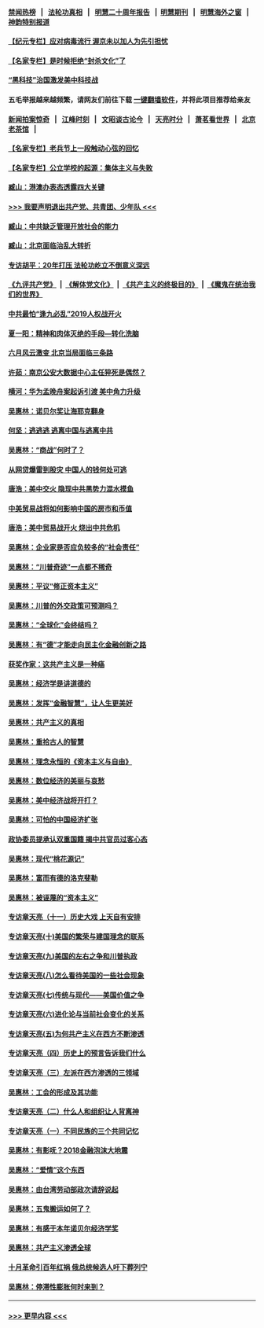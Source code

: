 #### [禁闻热榜](热点新闻.md?=0)  &nbsp;&nbsp;|&nbsp;&nbsp; [法轮功真相](https://github.com/gfw-breaker/truth/blob/master/README.md?=0) &nbsp;&nbsp;|&nbsp;&nbsp; [明慧二十周年报告](https://github.com/gfw-breaker/mh-reports/blob/master/README.md?=0) &nbsp;&nbsp;|&nbsp;&nbsp;[明慧期刊](https://github.com/gfw-breaker/mh-qikan) &nbsp;&nbsp;|&nbsp;&nbsp; [明慧海外之窗](https://github.com/gfw-breaker/mh-news/blob/master/README.md?=0) &nbsp;&nbsp;|&nbsp;&nbsp; [神韵特别报道](https://github.com/gfw-breaker/mh-news/blob/master/shenyun.md?=0)
#### [【纪元专栏】应对病毒流行 渥京未以加人为先引担忧](../pages/nsc423/n11875714.md?t=03122302) 
#### [【名家专栏】是时候拒绝“封杀文化”了](../pages/nsc423/n11814093.md?t=03122302) 
#### [“黑科技”治国激发美中科技战](../pages/nsc423/n11638056.md?t=03122302) 
#### 五毛举报越来越频繁，请网友们前往下载 [一键翻墙软件](https://github.com/gfw-breaker/ssr-accounts)，并将此项目推荐给亲友
#### [新闻拍案惊奇](https://github.com/gfw-breaker/banned-news/blob/master/pages/link4.md) &nbsp;&nbsp;|&nbsp;&nbsp; [江峰时刻](https://github.com/gfw-breaker/banned-news/blob/master/pages/link4.md) &nbsp;&nbsp;|&nbsp;&nbsp; [文昭谈古论今](https://github.com/gfw-breaker/banned-news/blob/master/pages/link4.md) &nbsp;&nbsp;|&nbsp;&nbsp; [天亮时分](https://github.com/gfw-breaker/banned-news/blob/master/pages/link4.md) &nbsp;&nbsp;|&nbsp;&nbsp; [萧茗看世界](https://github.com/gfw-breaker/banned-news/blob/master/pages/link4.md) &nbsp;&nbsp;|&nbsp;&nbsp; [北京老茶馆](https://github.com/gfw-breaker/banned-news/blob/master/pages/link4.md) &nbsp;&nbsp;|&nbsp;&nbsp; 
#### [【名家专栏】老兵节上一段触动心弦的回忆](../pages/nsc423/n11646016.md?t=03122302) 
#### [【名家专栏】公立学校的起源：集体主义与失败](../pages/nsc423/n11601833.md?t=03122302) 
#### [臧山：港澳办表态透露四大关键](../pages/nsc423/n11421628.md?t=03122302) 
#### [>>> 我要声明退出共产党、共青团、少年队 <<<](https://github.com/begood0513/goodnews/blob/master/quit/letter.md) 
#### [臧山：中共缺乏管理开放社会的能力](../pages/nsc423/n11407457.md?t=03122302) 
#### [臧山：北京面临治乱大转折](../pages/nsc423/n11406895.md?t=03122302) 
#### [专访胡平：20年打压 法轮功屹立不倒意义深远](../pages/nsc423/n11398800.md?t=03122302) 
#### [《九评共产党》](https://github.com/begood0513/9ping.md/blob/master/README.md) &nbsp;|&nbsp; [《解体党文化》](../../../../jtdwh.md/blob/master/README.md)  &nbsp;|&nbsp; [《共产主义的终极目的》](../../../../gczydzjmd.md/blob/master/README.md) &nbsp;|&nbsp; [《魔鬼在统治我们的世界》](../../../../mgztzwmdsj.md/blob/master/README.md) 
#### [中共最怕“逢九必乱”2019人权战开火](../pages/nsc423/n11385248.md?t=03122302) 
#### [夏一阳：精神和肉体灭绝的手段—转化洗脑](../pages/nsc423/n11368250.md?t=03122302) 
#### [六月风云激变 北京当局面临三条路](../pages/nsc423/n11313668.md?t=03122302) 
#### [许茹：南京公安大数据中心主任猝死是偶然？](../pages/nsc423/n11064744.md?t=03122302) 
#### [横河：华为孟晚舟案起诉引渡 美中角力升级](../pages/nsc423/n11027230.md?t=03122302) 
#### [吴惠林：诺贝尔奖让海耶克翻身](../pages/nsc423/n10890049.md?t=03122302) 
#### [何坚：逃逃逃 逃离中国与逃离中共](../pages/nsc423/n10592891.md?t=03122302) 
#### [吴惠林：“商战”何时了？](../pages/nsc423/n10573558.md?t=03122302) 
#### [从网贷爆雷到股灾 中国人的钱何处可逃](../pages/nsc423/n10572800.md?t=03122302) 
#### [唐浩：美中交火 隐现中共黑势力混水摸鱼](../pages/nsc423/n10544040.md?t=03122302) 
#### [中美贸易战将如何影响中国的房市和币值](../pages/nsc423/n10543697.md?t=03122302) 
#### [唐浩：美中贸易战开火 烧出中共危机](../pages/nsc423/n10540126.md?t=03122302) 
#### [吴惠林：企业家是否应负较多的“社会责任”](../pages/nsc423/n10535022.md?t=03122302) 
#### [吴惠林：“川普奇迹”一点都不稀奇](../pages/nsc423/n10512808.md?t=03122302) 
#### [吴惠林：平议“修正资本主义”](../pages/nsc423/n10495724.md?t=03122302) 
#### [吴惠林：川普的外交政策可预测吗？](../pages/nsc423/n10462387.md?t=03122302) 
#### [吴惠林：“全球化”会终结吗？](../pages/nsc423/n10452838.md?t=03122302) 
#### [吴惠林：有“德”才能走向民主化金融创新之路](../pages/nsc423/n10432292.md?t=03122302) 
#### [获奖作家：这共产主义是一种癌](../pages/nsc423/n10431541.md?t=03122302) 
#### [吴惠林：经济学是讲道德的](../pages/nsc423/n10398014.md?t=03122302) 
#### [吴惠林：发挥“金融智慧”，让人生更美好](../pages/nsc423/n10375019.md?t=03122302) 
#### [吴惠林：共产主义的真相](../pages/nsc423/n10351394.md?t=03122302) 
#### [吴惠林：重拾古人的智慧](../pages/nsc423/n10337691.md?t=03122302) 
#### [吴惠林：理念永恒的《资本主义与自由》](../pages/nsc423/n10316274.md?t=03122302) 
#### [吴惠林：数位经济的美丽与哀愁](../pages/nsc423/n10292946.md?t=03122302) 
#### [吴惠林：美中经济战将开打？](../pages/nsc423/n10258825.md?t=03122302) 
#### [吴惠林：可怕的中国经济扩张](../pages/nsc423/n10219147.md?t=03122302) 
#### [政协委员提承认双重国籍 揭中共官员过客心态](../pages/nsc423/n10208809.md?t=03122302) 
#### [吴惠林：现代“桃花源记”](../pages/nsc423/n10185234.md?t=03122302) 
#### [吴惠林：富而有德的洛克斐勒](../pages/nsc423/n10142264.md?t=03122302) 
#### [吴惠林：被诬蔑的“资本主义”](../pages/nsc423/n10124816.md?t=03122302) 
#### [专访章天亮（十一）历史大戏 上天自有安排](../pages/nsc423/n10094905.md?t=03122302) 
#### [专访章天亮(十)美国的繁荣与建国理念的联系](../pages/nsc423/n10094899.md?t=03122302) 
#### [专访章天亮(九)美国的左右之争和川普执政](../pages/nsc423/n10094889.md?t=03122302) 
#### [专访章天亮(八)怎么看待美国的一些社会现象](../pages/nsc423/n10094857.md?t=03122302) 
#### [专访章天亮(七)传统与现代——美国价值之争](../pages/nsc423/n10093140.md?t=03122302) 
#### [专访章天亮(六)进化论与当前社会变化的关系](../pages/nsc423/n10092036.md?t=03122302) 
#### [专访章天亮(五)为何共产主义在西方不断渗透](../pages/nsc423/n10083620.md?t=03122302) 
#### [专访章天亮（四）历史上的预言告诉我们什么](../pages/nsc423/n10083606.md?t=03122302) 
#### [专访章天亮（三）左派在西方渗透的三领域](../pages/nsc423/n10081115.md?t=03122302) 
#### [吴惠林：工会的形成及其功能](../pages/nsc423/n10080633.md?t=03122302) 
#### [专访章天亮（二）什么人和组织让人背离神](../pages/nsc423/n10076637.md?t=03122302) 
#### [专访章天亮（一）不同民族的三个共同记忆](../pages/nsc423/n10074188.md?t=03122302) 
#### [吴惠林：有影呒？2018金融泡沫大地震](../pages/nsc423/n10040534.md?t=03122302) 
#### [吴惠林：“爱情”这个东西](../pages/nsc423/n10019423.md?t=03122302) 
#### [吴惠林：由台湾劳动部政次请辞说起](../pages/nsc423/n9979679.md?t=03122302) 
#### [吴惠林：五鬼搬运如何了？](../pages/nsc423/n9925338.md?t=03122302) 
#### [吴惠林：有感于本年诺贝尔经济学奖](../pages/nsc423/n9871883.md?t=03122302) 
#### [吴惠林：共产主义渗透全球](../pages/nsc423/n9812748.md?t=03122302) 
#### [十月革命引百年红祸 俄总统候选人吁下葬列宁](../pages/nsc423/n9810182.md?t=03122302) 
#### [吴惠林：停滞性膨胀何时来到？](../pages/nsc423/n9764136.md?t=03122302) 

----
#### [ >>> 更早内容 <<< ](../indexes/nsc423-earlier.md)
